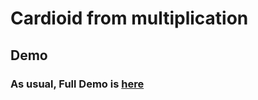 # Cardioid from multiplication 

## Demo 

### As usual, Full Demo is [here](https://www.youtube.com/watch?v=IBW-aFRVAnY&ab_channel=rickshawty) 

